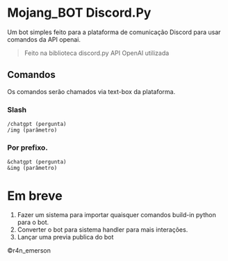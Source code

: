 # Mojang_BOT Discord.Py

Um bot simples feito para a plataforma de comunicação Discord para usar comandos da API openai.
>Feito na biblioteca discord.py
>API OpenAI utilizada

## Comandos
Os comandos serão chamados via text-box da plataforma.

### Slash
```
/chatgpt (pergunta)
/img (parâmetro)
```

### Por prefixo.
```
&chatgpt (pergunta)
&img (parâmetro)
```

# Em breve
1. Fazer um sistema para importar quaisquer comandos build-in python para o bot.
2. Converter o bot para sistema handler para mais interações.
3. Lançar uma previa publica do bot

©r4n_emerson
